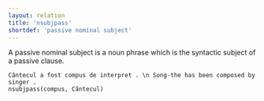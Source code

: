 ```yaml
---
layout: relation
title: 'nsubjpass'
shortdef: 'passive nominal subject'
---
```


A passive nominal subject is a noun phrase which is the syntactic subject of a passive clause.

~~~sdparse
Cântecul a fost compus de interpret . \n Song-the has been composed by singer .
nsubjpass(compus, Cântecul)
~~~
<!-- Interlanguage links updated Čt lis 12 09:43:33 CET 2020 -->

